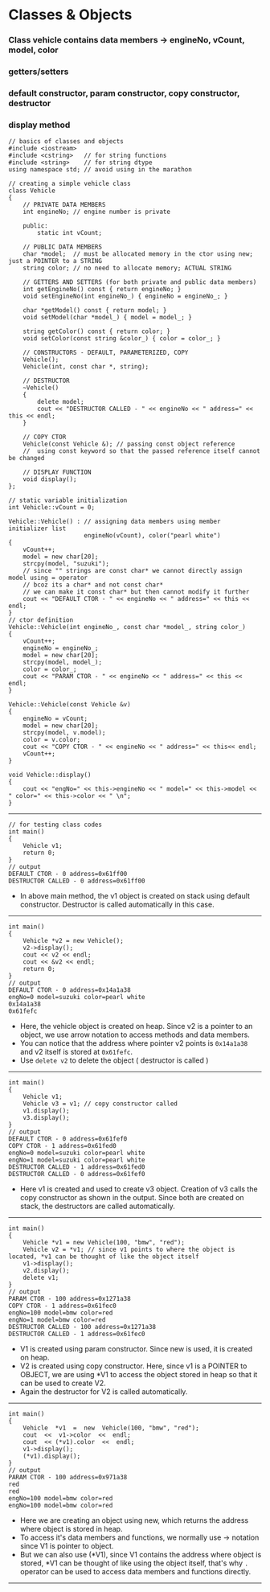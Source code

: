 ﻿# Classes & Objects
 ### Class vehicle contains data members -> engineNo, vCount, model, color
 ### getters/setters
 ### default constructor, param constructor, copy constructor, destructor
 ### display method
	// basics of classes and objects
	#include <iostream>
	#include <cstring>   // for string functions
	#include <string>    // for string dtype
	using namespace std; // avoid using in the marathon

	// creating a simple vehicle class
	class Vehicle
	{
	    // PRIVATE DATA MEMBERS
	    int engineNo; // engine number is private

		public:
		    static int vCount;

	    // PUBLIC DATA MEMBERS
	    char *model;  // must be allocated memory in the ctor using new; just a POINTER to a STRING
	    string color; // no need to allocate memory; ACTUAL STRING

	    // GETTERS AND SETTERS (for both private and public data members)
	    int getEngineNo() const { return engineNo; }
	    void setEngineNo(int engineNo_) { engineNo = engineNo_; }

	    char *getModel() const { return model; }
	    void setModel(char *model_) { model = model_; }

	    string getColor() const { return color; }
	    void setColor(const string &color_) { color = color_; }

	    // CONSTRUCTORS - DEFAULT, PARAMETERIZED, COPY
	    Vehicle();
	    Vehicle(int, const char *, string);

	    // DESTRUCTOR
	    ~Vehicle()
	    {
	        delete model;
	        cout << "DESTRUCTOR CALLED - " << engineNo << " address=" << this << endl;
	    }

	    // COPY CTOR
	    Vehicle(const Vehicle &); // passing const object reference
	    //  using const keyword so that the passed reference itself cannot be changed

	    // DISPLAY FUNCTION
	    void display();
	};

	// static variable initialization
	int Vehicle::vCount = 0;

	Vehicle::Vehicle() : // assigning data members using member initializer list
	                     engineNo(vCount), color("pearl white")
	{
	    vCount++;
	    model = new char[20];
	    strcpy(model, "suzuki");
	    // since "" strings are const char* we cannot directly assign model using = operator
	    // bcoz its a char* and not const char*
	    // we can make it const char* but then cannot modify it further
	    cout << "DEFAULT CTOR - " << engineNo << " address=" << this << endl;
	}
	// ctor definition
	Vehicle::Vehicle(int engineNo_, const char *model_, string color_)
	{
	    vCount++;
	    engineNo = engineNo_;
	    model = new char[20];
	    strcpy(model, model_);
	    color = color_;
	    cout << "PARAM CTOR - " << engineNo << " address=" << this <<  endl;
	}

	Vehicle::Vehicle(const Vehicle &v)
	{
	    engineNo = vCount;
	    model = new char[20];
	    strcpy(model, v.model);
	    color = v.color;
	    cout << "COPY CTOR - " << engineNo << " address=" << this<< endl;
	    vCount++;
	}

	void Vehicle::display()
	{
	    cout << "engNo=" << this->engineNo << " model=" << this->model << " color=" << this->color << " \n";
	}
---
	// for testing class codes
	int main()
	{
	    Vehicle v1;
	    return 0;
	}
	// output
    DEFAULT CTOR - 0 address=0x61ff00
	DESTRUCTOR CALLED - 0 address=0x61ff00 

 - In above main method, the v1 object is created on stack using default
   constructor. Destructor is called automatically in this case.

---
	int main()
	{
		Vehicle *v2 = new Vehicle();
		v2->display();
		cout << v2 << endl;
		cout << &v2 << endl;
		return 0;
	}
	// output
	DEFAULT CTOR - 0 address=0x14a1a38     
	engNo=0 model=suzuki color=pearl white 
	0x14a1a38
	0x61fefc
	
- Here, the vehicle object is created on heap. Since v2 is a pointer to an object, we use arrow notation to access methods and data members.
- You can notice that the address where pointer v2 points is `0x14a1a38` and v2 itself is stored at `0x61fefc`.
- Use `delete v2` to delete the object ( destructor is called )

---
	int main()
	{
		Vehicle v1;
		Vehicle v3 = v1; // copy constructor called
		v1.display();
		v3.display();
	}
	// output
	DEFAULT CTOR - 0 address=0x61fef0      
	COPY CTOR - 1 address=0x61fed0
	engNo=0 model=suzuki color=pearl white 
	engNo=1 model=suzuki color=pearl white 
	DESTRUCTOR CALLED - 1 address=0x61fed0 
	DESTRUCTOR CALLED - 0 address=0x61fef0
- Here v1 is created and used to create v3 object. Creation of v3 calls the copy constructor as shown in the output. Since both are created on stack, the destructors are called automatically.

---
	int main()
	{
		Vehicle *v1 = new Vehicle(100, "bmw", "red");
	    Vehicle v2 = *v1; // since v1 points to where the object is located, *v1 can be thought of like the object itself
	    v1->display();
	    v2.display();
	    delete v1;
	}
	// output
	PARAM CTOR - 100 address=0x1271a38       
	COPY CTOR - 1 address=0x61fec0
	engNo=100 model=bmw color=red
	engNo=1 model=bmw color=red
	DESTRUCTOR CALLED - 100 address=0x1271a38
	DESTRUCTOR CALLED - 1 address=0x61fec0 
- V1 is created using param constructor. Since new is used, it is created on heap.
- V2 is created using copy constructor. Here, since v1 is a POINTER to OBJECT, we are using *V1 to access the object stored in heap so that it can be used to create V2.
- Again the destructor for V2 is called automatically.

---
	int main()
	{
		Vehicle  *v1  =  new  Vehicle(100, "bmw", "red");
		cout  <<  v1->color  <<  endl;
		cout  << (*v1).color  <<  endl;
		v1->display();
		(*v1).display();
	}
	// output
	PARAM CTOR - 100 address=0x971a38
	red
	red
	engNo=100 model=bmw color=red    
	engNo=100 model=bmw color=red  
	
- Here we are creating an object using new, which returns the address where object is stored in heap.
- To access it's data members and functions, we normally use -> notation since V1 is pointer to object.
- But we can also use (*V1), since V1 contains the address where object is stored, *V1 can be thought of like using the object itself, that's why `.` operator can be used to access data members and functions directly.

---

